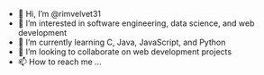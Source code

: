 - 👋 Hi, I’m @rimvelvet31
- 👀 I’m interested in software engineering, data science, and web development
- 🌱 I’m currently learning C, Java, JavaScript, and Python 
- 💞️ I’m looking to collaborate on web development projects
- 📫 How to reach me ...
